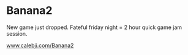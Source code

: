 # Banana2
New game just dropped. Fateful friday night = 2 hour quick game jam session. 

www.calebji.com/Banana2
